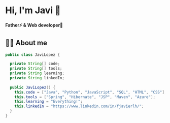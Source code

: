 
# Hi, I'm Javi 👋 
#### Father⚡ & Web developer🚀

## 👦🏻 About me 
```java
public class JaviLopez {

  private String[] code;
  private String[] tools;
  private String learning;
  private String linkedIn;
  
  public JaviLopez() {
    this.code = ["Java", "Python", "JavaScript", "SQL", "HTML", "CSS"];
    this.tools = ["Spring", "Hibernate", "JSP", "Maven", "Azure"];
    this.learning = "Everything!";
    this.linkedIn = "https://www.linkedin.com/in/fjavierlh/";
  }
}
```
<!--
## 💼 Some projects
[![Readme Card](https://github-readme-stats.vercel.app/api/pin/?username=fjavierlh&repo=guia-social)](https://github.com/fjavierlh/guia-social)
-->
